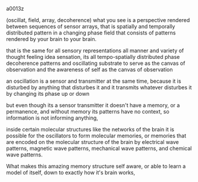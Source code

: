 a0013z

(oscillat, field, array, decoherence)
what you see is a perspective rendered between sequences of sensor arrays, that is spatially and temporally distributed pattern in a changing phase field that consists of patterns rendered by your brain to your brain.

that is the same for all sensory representations
all manner and variety of thought feeling idea sensation, its all tempo-spatially distributed phase decoherence patterns and oscillating substrate to serve as the canvas of observation and the awareness of self as the canvas of observation

an oscillation is a sensor and transmitter at the same time, because it is disturbed by anything that disturbes it and it transmits whatever disturbes it by changing its phase up or down

but even though its a sensor transmitter it doesn't have a memory, or a permanence, and without memory its patterns have no context, so information is not informing anything, 

inside certain molecular structures like the networks of the brain it is possible for the oscillators to form molecular memories, or memories that are encoded on the molecular structure of the brain by electrical wave patterns, magnetic wave patterns, mechanical wave patterns, and chemical wave patterns.

What makes this amazing memory structure self aware, or able to learn a model of itself, down to exactly how it's brain works, 
